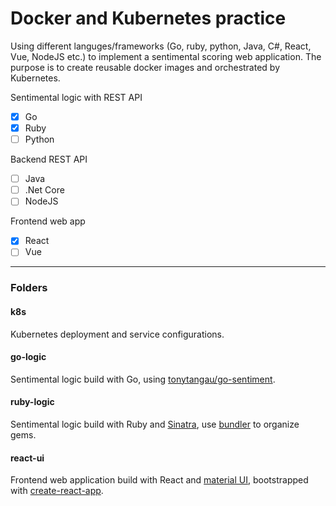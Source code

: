 # Docker and Kubernetes practice
Using different languges/frameworks (Go, ruby, python, Java, C#, React, Vue, NodeJS etc.) to implement a sentimental scoring web application. The purpose is to create reusable docker images and orchestrated by Kubernetes.

Sentimental logic with REST API
- [x] Go
- [x] Ruby
- [ ] Python

Backend REST API
- [ ] Java
- [ ] .Net Core
- [ ] NodeJS

Frontend web app
- [x] React
- [ ] Vue

---
### Folders
#### k8s
Kubernetes deployment and service configurations.

#### go-logic
Sentimental logic build with Go, using [tonytangau/go-sentiment](https://github.com/tonytangau/go-sentiment).

#### ruby-logic
Sentimental logic build with Ruby and [Sinatra](http://sinatrarb.com/), use [bundler](https://bundler.io/) to organize gems.

#### react-ui
Frontend web application build with React and [material UI](https://material-ui.com/), bootstrapped with [create-react-app](https://github.com/facebook/create-react-app).